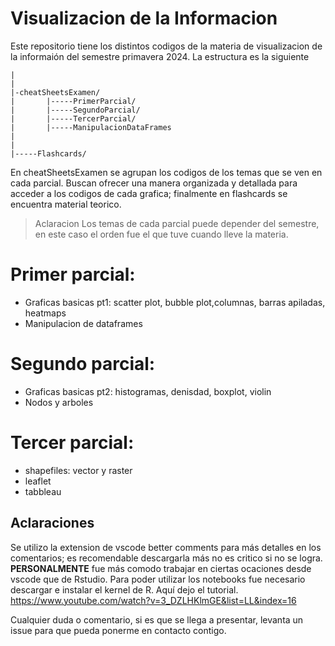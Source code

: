 # Visualizacion de la Informacion

Este repositorio tiene los distintos codigos de la materia de visualizacion de la informaión del semestre primavera 2024. La estructura es la siguiente
```
|
|
|-cheatSheetsExamen/
|       |-----PrimerParcial/
|       |-----SegundoParcial/
|       |-----TercerParcial/
|       |-----ManipulacionDataFrames
|
|
|-----Flashcards/  
```
En cheatSheetsExamen se agrupan los codigos de los temas que se ven en cada parcial. Buscan ofrecer una manera organizada y detallada para acceder a los codigos de cada grafica; finalmente en flashcards se encuentra material teorico. 
 >Aclaracion
Los temas de cada parcial puede depender del semestre, en este caso el orden fue el que tuve cuando lleve la materia. 
# Primer parcial:
- Graficas basicas pt1: scatter plot, bubble plot,columnas, barras apiladas, heatmaps
- Manipulacion de dataframes
# Segundo parcial:
- Graficas basicas pt2: histogramas, denisdad, boxplot, violin
- Nodos y arboles
# Tercer parcial:
- shapefiles: vector y raster
- leaflet
- tabbleau


## Aclaraciones 
Se utilizo la extension de vscode better comments para más detalles en los comentarios; es recomendable descargarla más no es critico si no se logra. 
**PERSONALMENTE** fue más comodo trabajar en ciertas ocaciones desde vscode que de Rstudio. Para poder utilizar los notebooks fue necesario descargar e instalar el kernel de R. Aquí dejo el tutorial. 
https://www.youtube.com/watch?v=3_DZLHKlmGE&list=LL&index=16 


Cualquier duda o comentario, si es que se llega a presentar, levanta un issue para que pueda ponerme en contacto contigo. 

